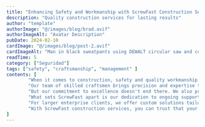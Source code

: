 ```yaml
---
title: "Enhancing Safety and Workmanship with ScrewFast Construction Services"
description: "Quality construction services for lasting results"
author: "template"
authorImage: "@/images/blog/brad.avif"
authorImageAlt: "Avatar Description"
pubDate: 2024-02-10
cardImage: "@/images/blog/post-2.avif"
cardImageAlt: "Man in black sweatpants using DEWALT circular saw and cutting a wood plank"
readTime: 5
category: ["Seguridad"]
tags: ["safety", "craftsmanship", "management" ]
contents: [
        "When it comes to construction, safety and quality workmanship are non-negotiable. At ScrewFast, we're proud to offer a range of construction services that prioritize both, ensuring your projects are built to last.",
        "Our team of skilled craftsmen brings precision and expertise to every job, from minor installations to large-scale structural work. With top-quality tools and materials from our extensive inventory, we guarantee the highest standards of safety and craftsmanship on every project.",
        "But our commitment to excellence doesn't end there. We also provide thorough project management services to keep your build on track and within budget. From workflow coordination to stakeholder communication, ScrewFast handles the complexities so you can focus on your vision.",
        "What sets ScrewFast apart is our dedication to ongoing support. We don't just finish the job and walk away—we're here for the long haul. Our maintenance services ensure that your construction remains in optimal condition, providing peace of mind for years to come.",
        "For larger enterprise clients, we offer custom solutions tailored to your unique challenges. By understanding your specific needs, we engineer strategies aimed at maximizing efficiency and driving your business forward.",
        "With ScrewFast construction services, you can trust that your projects are in good hands. Experience the difference today and see why so many clients choose ScrewFast for their construction needs."
]
---
```

